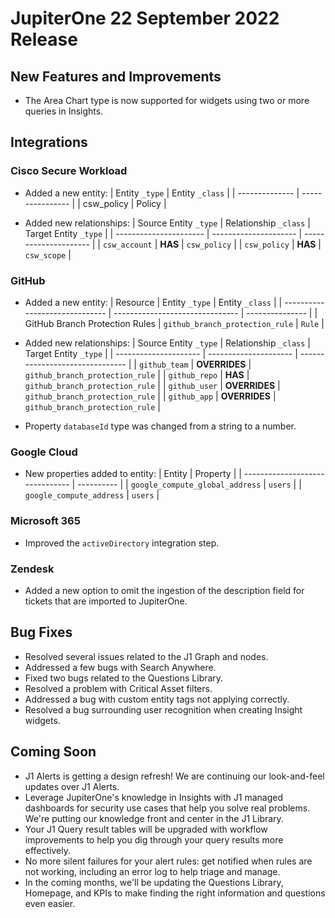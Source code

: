# JupiterOne 22 September 2022 Release

## New Features and Improvements
-  The Area Chart type is now supported for widgets using two or more queries in Insights.

## Integrations
### Cisco Secure Workload
  - Added a new entity:
    | Entity `_type` | Entity `_class`  |
    | -------------- | ---------------- |
    | csw_policy     | Policy           |
    
  - Added new relationships:
    | Source Entity `_type`  | Relationship `_class` | Target Entity `_type` |
    | ---------------------- | --------------------- | --------------------- |
    | `csw_account`          | **HAS**               | `csw_policy`          |
    | `csw_policy`           | **HAS**               | `csw_scope`           |

### GitHub
  - Added a new entity:
    | Resource                       | Entity `_type`                  | Entity `_class` |
    | ------------------------------ | ------------------------------- | --------------- |
    | GitHub Branch Protection Rules | `github_branch_protection_rule` | `Rule`          |

  - Added new relationships:
    | Source Entity `_type` | Relationship `_class` | Target Entity `_type`           |
    | --------------------- | --------------------- | ------------------------------- |
    | `github_team`         | **OVERRIDES**         | `github_branch_protection_rule` |
    | `github_repo`         | **HAS**               | `github_branch_protection_rule` |
    | `github_user`         | **OVERRIDES**         | `github_branch_protection_rule` |
    | `github_app`          | **OVERRIDES**         | `github_branch_protection_rule` |

  - Property `databaseId` type was changed from a string to a number.

### Google Cloud
  - New properties added to entity:
    | Entity                          | Property   |
    | ------------------------------- | ---------- |
    | `google_compute_global_address` | `users`    |
    | `google_compute_address`        | `users`    |

### Microsoft 365
  - Improved the `activeDirectory` integration step.

### Zendesk
  - Added a new option to omit the ingestion of the description field for tickets that are imported to JupiterOne.

## Bug Fixes
- Resolved several issues related to the J1 Graph and nodes.
- Addressed a few bugs with Search Anywhere.
- Fixed two bugs related to the Questions Library.
- Resolved a problem with Critical Asset filters.
- Addressed a bug with custom entity tags not applying correctly. 
- Resolved a bug surrounding user recognition when creating Insight widgets.

## Coming Soon
- J1 Alerts is getting a design refresh! We are continuing our look-and-feel updates over J1 Alerts. 
- Leverage JupiterOne's knowledge in Insights with J1 managed dashboards for security use cases that help you solve real problems. We're putting our knowledge front and center in the J1 Library. 
- Your J1 Query result tables will be upgraded with workflow improvements to help you dig through your query results more effectively.
- No more silent failures for your alert rules: get notified when rules are not working, including an error log to help triage and manage. 
- In the coming months, we'll be updating the Questions Library, Homepage, and KPIs to make finding the right information and questions even easier.
